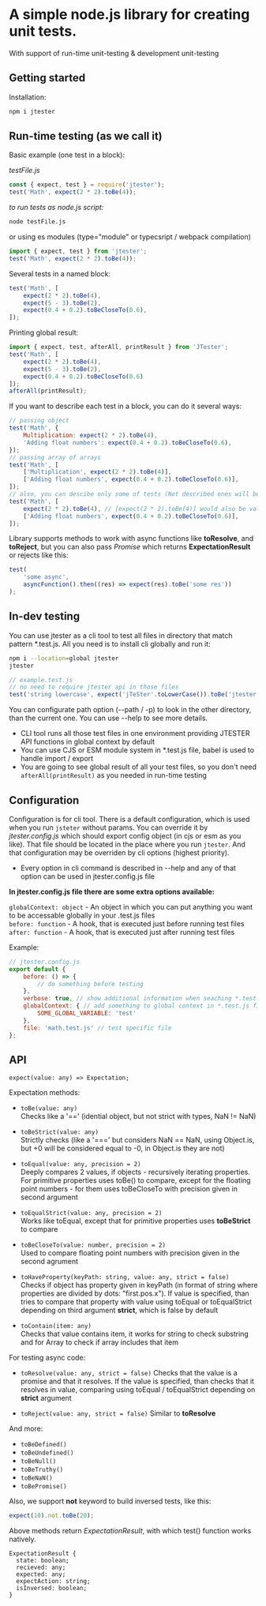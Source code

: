 # A simple node.js library for creating unit tests.

With support of run-time unit-testing & development unit-testing

## Getting started

Installation:

```bash
npm i jtester
```

## Run-time testing (as we call it)

Basic example (one test in a block):

_testFile.js_

```js
const { expect, test } = require('jtester');
test('Math', expect(2 * 2).toBe(4));
```

_to run tests as node.js script:_

```bash
node testFile.js
```

or using es modules (type="module" or typecsript / webpack compilation)

```js
import { expect, test } from 'jtester';
test('Math', expect(2 * 2).toBe(4));
```

Several tests in a named block:

```js
test('Math', [
    expect(2 * 2).toBe(4),
    expect(5 - 3).toBe(2),
    expect(0.4 + 0.2).toBeCloseTo(0.6),
]);
```

Printing global result:

```js
import { expect, test, afterAll, printResult } from 'JTester';
test('Math', [
    expect(2 * 2).toBe(4), 
    expect(5 - 3).toBe(2), 
    expect(0.4 + 0.2).toBeCloseTo(0.6)
]);
afterAll(printResult);
```

If you want to describe each test in a block, you can do it several ways:

```js
// passing object
test('Math', {
    Multiplication: expect(2 * 2).toBe(4),
    'Adding float numbers': expect(0.4 + 0.2).toBeCloseTo(0.6),
});
// passing array of arrays
test('Math', [
    ['Multiplication', expect(2 * 2).toBe(4)],
    ['Adding float numbers', expect(0.4 + 0.2).toBeCloseTo(0.6)],
]);
// also, you can descibe only some of tests (Not described ones will be numerated)
test('Math', [
    expect(2 * 2).toBe(4), // [expect(2 * 2).toBe(4)] would also be valid
    ['Adding float numbers', expect(0.4 + 0.2).toBeCloseTo(0.6)],
]);
```

Library supports methods to work with async functions like **toResolve**, and **toReject**, but you can also pass _Promise_ which returns **ExpectationResult** or rejects like this:

```js
test(
    'some async',
    asyncFunction().then((res) => expect(res).toBe('some res'))
);
```

## In-dev testing

You can use jtester as a cli tool to test all files in directory that match pattern \*.test.js.
All you need is to install cli globally and run it:

```bash
npm i --location=global jtester
jtester
```

```js
// example.test.js
// no need to require jtester api in those files
test('string lowercase', expect('jTeSter'.toLowerCase()).toBe('jtester'));
```

You can configurate path option (--path / -p) to look in the other directory, than the current one.
You can use --help to see more details.

-   CLI tool runs all those test files in one environment providing JTESTER API functions in global context by default
-   You can use CJS or ESM module system in \*.test.js file, babel is used to handle import / export
-   You are going to see global result of all your test files, so you don't need `afterAll(printResult)` as you needed in run-time testing

## Configuration

Configuration is for cli tool.
There is a default configuration, which is used when you run `jsteter` without params.
You can override it by _jtester.config.js_ which should export config object (in cjs or esm as you like).
That file should be located in the place where you run `jtester`.
And that configuration may be overriden by cli options (highest priority).

-   Every option in cli command is described in --help and any of that option can be used in jtester.config.js file

**In jtester.config.js file there are some extra options available:**  

`globalContext: object` - An object in which you can put anything you want to be accessable globally in your .test.js files  
`before: function` - A hook, that is executed just before running test files  
`after: function` - A hook, that is executed just after running test files  

Example:  

```js
// jtester.config.js
export default {
    before: () => {
        // do something before testing
    },
    verbose: true, // show additional information when seaching *.test.js files
    globalContext: { // add something to global context in *.test.js files
        SOME_GLOBAL_VARIABLE: 'test'
    },
    file: 'math.test.js' // test specific file
};

```

## API

`expect(value: any) => Expectation;`

Expectation methods:

-   `toBe(value: any)`  
    Checks like a '==' (idential object, but not strict with types, NaN != NaN)

-   `toBeStrict(value: any)`  
    Strictly checks (like a '===' but considers NaN == NaN, using Object.is, but +0 will be considered equal to -0, in Object.is they are not)

-   `toEqual(value: any, precision = 2)`  
    Deeply compares 2 values, if objects - recursively iterating properties. For primitive properties uses toBe() to compare, except for the floating point numbers - for them uses toBeCloseTo with precision given in second argument

-   `toEqualStrict(value: any, precision = 2)`  
    Works like toEqual, except that for primitive properties uses **toBeStrict** to compare

-   `toBeCloseTo(value: number, precision = 2)`  
    Used to compare floating point numbers with precision given in the second agrument

-   `toHaveProperty(keyPath: string, value: any, strict = false)`  
    Checks if object has property given in keyPath (in format of string where properties are divided by dots: "first.pos.x"). If value is specified, than tries to compare that property with value using toEqual or toEqualStrict depending on third argument **strict**, which is false by default

-   `toContain(item: any)`  
    Checks that value contains item, it works for string to check substring and for Array to check if array includes that item

For testing async code:

-   `toResolve(value: any, strict = false)`
    Checks that the value is a promise and that it resolves. If the value is specified, than checks that it resolves in value, comparing using toEqual / toEqualStrict depending on **strict** argument

-   `toReject(value: any, strict = false)`
    Similar to **toResolve**

And more:

-   `toBeDefined()`
-   `toBeUndefined()`
-   `toBeNull()`
-   `toBeTruthy()`
-   `toBeNaN()`
-   `toBePromise()`

Also, we support **not** keyword to build inversed tests, like this:

```js
expect(10).not.toBe(20);
```

Above methods return _ExpectationResult_, with which test() function works natively.

```
ExpectationResult {
  state: boolean;
  recieved: any;
  expected: any;
  expectAction: string;
  isInversed: boolean;
}
```
